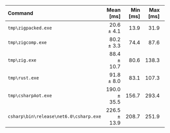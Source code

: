 | Command | Mean [ms] | Min [ms] | Max [ms] | Relative |
|:---|---:|---:|---:|---:|
| `tmp\zigpacked.exe` | 20.6 ± 4.1 | 13.9 | 31.9 | 1.00 |
| `tmp\zigcomp.exe` | 80.2 ± 3.3 | 74.4 | 87.6 | 3.90 ± 0.80 |
| `tmp\zig.exe` | 88.4 ± 10.7 | 80.6 | 138.3 | 4.30 ± 1.00 |
| `tmp\rust.exe` | 91.8 ± 8.0 | 83.1 | 107.3 | 4.46 ± 0.97 |
| `tmp\csharpAot.exe` | 190.0 ± 35.5 | 156.7 | 293.4 | 9.24 ± 2.53 |
| `csharp\bin\release\net6.0\csharp.exe` | 226.5 ± 13.9 | 208.7 | 251.9 | 11.01 ± 2.31 |
